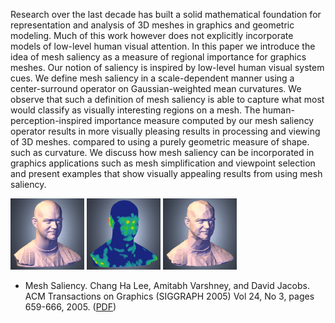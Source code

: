 Research over the last decade has built a solid mathematical foundation for representation and analysis of 3D meshes in graphics and geometric modeling. Much of this work however does not explicitly incorporate models of low-level human visual attention. In this paper we introduce the idea of mesh saliency as a measure of regional importance for graphics meshes. Our notion of saliency is inspired by low-level human visual system cues. We define mesh saliency in a scale-dependent manner using a center-surround operator on Gaussian-weighted mean curvatures. We observe that such a definition of mesh saliency is able to capture what most would classify as visually interesting regions on a mesh. The human-perception-inspired importance measure computed by our mesh saliency operator results in more visually pleasing results in processing and viewing of 3D meshes. compared to using a purely geometric measure of shape. such as curvature. We discuss how mesh saliency can be incorporated in graphics applications such as mesh simplification and viewpoint selection and present examples that show visually appealing results from using mesh saliency.

![original](/assets/img/research/old/male_s.gif)
![saliency](/assets/img/research/old/male_sal_s.gif)
![simplified](/assets/img/research/old/male_sim_s.gif)

- Mesh Saliency. Chang Ha Lee, Amitabh Varshney, and David Jacobs. ACM Transactions on Graphics (SIGGRAPH 2005) Vol 24, No 3, pages 659-666, 2005. (<a href="https://www.cs.umd.edu/gvil/papers/mesh_saliency_sig05.pdf">PDF</a>)
